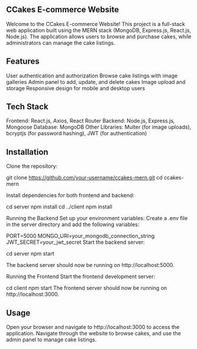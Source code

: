 ## CCakes E-commerce Website
Welcome to the CCakes E-commerce Website! This project is a full-stack web application built using the MERN stack (MongoDB, Express.js, React.js, Node.js). The application allows users to browse and purchase cakes, while administrators can manage the cake listings.

## Features
User authentication and authorization
Browse cake listings with image galleries
Admin panel to add, update, and delete cakes
Image upload and storage
Responsive design for mobile and desktop users

## Tech Stack
Frontend: React.js, Axios, React Router
Backend: Node.js, Express.js, Mongoose
Database: MongoDB
Other Libraries: Multer (for image uploads), bcryptjs (for password hashing), JWT (for authentication)

## Installation
Clone the repository:

git clone https://github.com/your-username/ccakes-mern.git
cd ccakes-mern

Install dependencies for both frontend and backend:

cd server
npm install
cd ../client
npm install

Running the Backend
Set up your environment variables:
Create a .env file in the server directory and add the following variables:

PORT=5000
MONGO_URI=your_mongodb_connection_string
JWT_SECRET=your_jwt_secret
Start the backend server:

cd server
npm start

The backend server should now be running on http://localhost:5000.

Running the Frontend
Start the frontend development server:

cd client
npm start
The frontend server should now be running on http://localhost:3000.

## Usage
Open your browser and navigate to http://localhost:3000 to access the application.
Navigate through the website to browse cakes, and use the admin panel to manage cake listings.
